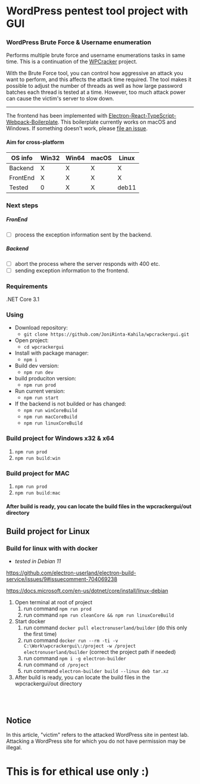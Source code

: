 # WordPress pentest tool project with GUI
### WordPress Brute Force & Username enumeration

Performs multiple brute force and username enumerations tasks in same time. This is a continuation of the [WPCracker](https://github.com/JoniRinta-Kahila/WPCracker) project.

With the Brute Force tool, you can control how aggressive an attack you want to perform, and this affects the attack time required. The tool makes it possible to adjust the number of threads as well as how large password batches each thread is tested at a time. However, too much attack power can cause the victim's server to slow down.

---

The frontend has been implemented with [Electron-React-TypeScript-Webpack-Boilerplate](https://github.com/Devtography/electron-react-typescript-webpack-boilerplate).
This boilerplate currently works on macOS and Windows. If something doesn't 
work, please [file an issue](https://github.com/Devtography/electron-react-typescript-webpack-boilerplate/issues/new).

#### Aim for cross-platform
OS info | Win32 | Win64 | macOS | Linux
------------ | ----- | ----- | ----- | ----- |
Backend | X | X | X | X |
FrontEnd | X | X | X | X |
Tested | 0 | X | X | deb11 |

### Next steps
##### FronEnd
- [ ] process the exception information sent by the backend.

##### Backend
- [ ] abort the process where the server responds with 400 etc.
- [ ] sending exception information to the frontend.

### Requirements
.NET Core 3.1

### Using

- Download repository:
    - `git clone https://github.com/JoniRinta-Kahila/wpcrackergui.git`
- Open project:
    - `cd wpcrackergui`
- Install with package manager:
    - `npm i`
- Build dev version:
    - `npm run dev`
- build produciton version:
    - `npm run prod`
- Run current version:
    - `npm run start`
- If the backend is not builded or has changed:
    - `npm run winCoreBuild`
    - `npm run macCoreBuild`
    - `npm run linuxCoreBuild`

### Build project for Windows x32 & x64 
1. ```npm run prod```
2. ```npm run build:win```

### Build project for MAC
1. ```npm run prod```
2. ```npm run build:mac```

#### After build is ready, you can locate the build files in the wpcrackergui/out directory

## Build project for Linux

### Build for linux with with docker

- *tested in Debian 11*

https://github.com/electron-userland/electron-build-service/issues/9#issuecomment-704069238

https://docs.microsoft.com/en-us/dotnet/core/install/linux-debian

1. Open terminal at root of project
    1. run command `npm run prod`
    2. run command `npm run cleanCore && npm run linuxCoreBuild`
2. Start docker
    1. run command `docker pull electronuserland/builder` (do this only the first time)
    2. run command `docker run --rm -ti -v C:\Work\wpcrackergui\:/project -w /project electronuserland/builder` (correct the project path if needed)
    3. run command `npm i -g electron-builder`
    4. run command `cd /project`
    5. run command `electron-builder build --linux deb tar.xz`
3. After build is ready, you can locate the build files in the wpcrackergui/out directory

<br><br>
## Notice
In this article, "victim" refers to the attacked WordPress site in pentest lab. Attacking a WordPress site for which you do not have permission may be illegal.
# This is for ethical use only :)
